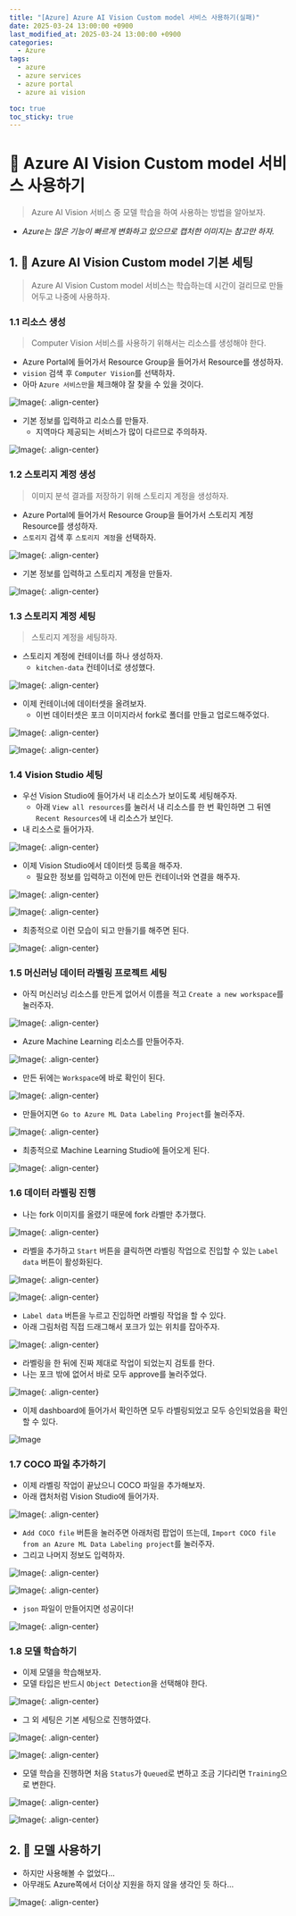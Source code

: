```yaml
---
title: "[Azure] Azure AI Vision Custom model 서비스 사용하기(실패)"
date: 2025-03-24 13:00:00 +0900
last_modified_at: 2025-03-24 13:00:00 +0900
categories: 
  - Azure
tags:
  - azure
  - azure services
  - azure portal
  - azure ai vision

toc: true
toc_sticky: true
---
```


# 🎯 Azure AI Vision Custom model 서비스 사용하기

> Azure AI Vision 서비스 중 모델 학습을 하여 사용하는 방법을 알아보자.

- *Azure는 많은 기능이 빠르게 변화하고 있으므로 캡처한 이미지는 참고만 하자.*


## 1. 🔧 Azure AI Vision Custom model 기본 세팅

> Azure AI Vision Custom model 서비스는 학습하는데 시간이 걸리므로 만들어두고 나중에 사용하자.

### 1.1 리소스 생성

> Computer Vision 서비스를 사용하기 위해서는 리소스를 생성해야 한다.

- Azure Portal에 들어가서 Resource Group을 들어가서 Resource를 생성하자.
- `vision` 검색 후 `Computer Vision`를 선택하자.
- 아마 `Azure 서비스만`을 체크해야 잘 찾을 수 있을 것이다.

![Image](https://github.com/user-attachments/assets/5985c7c6-3f8a-4d4a-a3f5-79c43dcefcaa){: .align-center}

- 기본 정보를 입력하고 리소스를 만들자.
  - 지역마다 제공되는 서비스가 많이 다르므로 주의하자.

![Image](https://github.com/user-attachments/assets/8f16cc55-ca8c-4752-bde4-115cbc82199a){: .align-center}

### 1.2 스토리지 계정 생성

> 이미지 분석 결과를 저장하기 위해 스토리지 계정을 생성하자.

- Azure Portal에 들어가서 Resource Group을 들어가서 스토리지 계정 Resource를 생성하자.
- `스토리지` 검색 후 `스토리지 계정`을 선택하자.

![Image](https://github.com/user-attachments/assets/9b61031e-5b97-4567-80e8-0ec57564d8ef){: .align-center}

- 기본 정보를 입력하고 스토리지 계정을 만들자.

![Image](https://github.com/user-attachments/assets/27196505-5e38-4198-99c4-ca5eb580e191){: .align-center}

### 1.3 스토리지 계정 세팅

> 스토리지 계정을 세팅하자.

- 스토리지 계정에 컨테이너를 하나 생성하자.
  - `kitchen-data` 컨테이너로 생성했다.

![Image](https://github.com/user-attachments/assets/442c3140-8478-4603-9023-1baf8cc74564){: .align-center}

- 이제 컨테이너에 데이터셋을 올려보자.
  - 이번 데이터셋은 포크 이미지라서 fork로 폴더를 만들고 업로드해주었다.

![Image](https://github.com/user-attachments/assets/1180d532-4ae7-4714-99b7-7648afea7d20){: .align-center}

![Image](https://github.com/user-attachments/assets/3e32e5ae-1164-45a0-8930-4da9760b6b2c){: .align-center}

### 1.4 Vision Studio 세팅

- 우선 Vision Studio에 들어가서 내 리소스가 보이도록 세팅해주자.
  - 아래 `View all resources`를 눌러서 내 리소스를 한 번 확인하면 그 뒤엔 `Recent Resources`에 내 리소스가 보인다.
- 내 리소스로 들어가자.

![Image](https://github.com/user-attachments/assets/0351c22e-6fa2-4d8f-a70d-b8024ec57ed7){: .align-center}

- 이제 Vision Studio에서 데이터셋 등록을 해주자.
  - 필요한 정보를 입력하고 이전에 만든 컨테이너와 연결을 해주자.

![Image](https://github.com/user-attachments/assets/b2a04604-6587-4162-be25-227b70dfdef9){: .align-center}

![Image](https://github.com/user-attachments/assets/c70d1791-ddc3-41e6-aa26-af4226c70aec){: .align-center}

- 최종적으로 이런 모습이 되고 만들기를 해주면 된다.

![Image](https://github.com/user-attachments/assets/f72c0f34-62ab-4e43-b75a-7287cebac943){: .align-center}

### 1.5 머신러닝 데이터 라벨링 프로젝트 세팅

- 아직 머신러닝 리소스를 만든게 없어서 이름을 적고 `Create a new workspace`를 눌러주자.

![Image](https://github.com/user-attachments/assets/6694c7b3-352a-4d2b-b246-7eeee7b3178d){: .align-center}

- Azure Machine Learning 리소스를 만들어주자.

![Image](https://github.com/user-attachments/assets/c1e1db8e-ea3b-4cd6-a2dc-b8461bd245f0){: .align-center}

- 만든 뒤에는 `Workspace`에 바로 확인이 된다.

![Image](https://github.com/user-attachments/assets/e0af924b-688e-462a-b33b-d8751a73b7a2){: .align-center}

- 만들어지면 `Go to Azure ML Data Labeling Project`를 눌러주자.

![Image](https://github.com/user-attachments/assets/84567c86-adb6-455b-9e5f-47e353f4c605){: .align-center}

- 최종적으로 Machine Learning Studio에 들어오게 된다.

![Image](https://github.com/user-attachments/assets/4badb17a-6189-4e85-a9b3-b594fa5d365f){: .align-center}

### 1.6 데이터 라벨링 진행

- 나는 fork 이미지를 올렸기 때문에 fork 라벨만 추가했다.

![Image](https://github.com/user-attachments/assets/0f7fd684-33cb-4ecd-b9e3-bb65deeecade){: .align-center}

- 라벨을 추가하고 `Start` 버튼을 클릭하면 라벨링 작업으로 진입할 수 있는 `Label data` 버튼이 활성화된다.

![Image](https://github.com/user-attachments/assets/6bc75429-fde5-4efc-bd3d-5994800bef6c){: .align-center}

![Image](https://github.com/user-attachments/assets/79b593df-9297-4322-bc9b-943231506e16){: .align-center}

- `Label data` 버튼을 누르고 진입하면 라벨링 작업을 할 수 있다.
- 아래 그림처럼 직접 드래그해서 포크가 있는 위치를 잡아주자.

![Image](https://github.com/user-attachments/assets/f0e960b5-8ce0-40c4-b8a9-03d49a4d7d1d){: .align-center}

- 라벨링을 한 뒤에 진짜 제대로 작업이 되었는지 검토를 한다.
- 나는 포크 밖에 없어서 바로 모두 approve를 눌러주었다.

![Image](https://github.com/user-attachments/assets/c793bca1-abfe-47f4-9d9c-76dc7d042f74){: .align-center}

- 이제 dashboard에 들어가서 확인하면 모두 라벨링되었고 모두 승인되었음을 확인할 수 있다.

![Image](https://github.com/user-attachments/assets/c28c5661-02f4-4ca4-9fec-68c4e0bd7b26)

### 1.7 COCO 파일 추가하기

- 이제 라벨링 작업이 끝났으니 COCO 파일을 추가해보자.
- 아래 캡처처럼 Vision Studio에 들어가자.

![Image](https://github.com/user-attachments/assets/5e76e1da-cd1e-4531-aa86-4e5b5a59cd91){: .align-center}

- `Add COCO file` 버튼을 눌러주면 아래처럼 팝업이 뜨는데, `Import COCO file from an Azure ML Data Labeling project`를 눌러주자.
- 그리고 나머지 정보도 입력하자.

![Image](https://github.com/user-attachments/assets/c4d207cd-9f7a-429d-ac28-594b93d3141a){: .align-center}

![Image](https://github.com/user-attachments/assets/2bbbf814-b019-4abb-a4b5-9f69e24910dd){: .align-center}

- `json` 파일이 만들어지면 성공이다!

![Image](https://github.com/user-attachments/assets/a56bd28d-8c00-48f5-ac5f-cb4e62ad9ee8){: .align-center}

### 1.8 모델 학습하기

- 이제 모델을 학습해보자.
- 모델 타입은 반드시 `Object Detection`을 선택해야 한다.

![Image](https://github.com/user-attachments/assets/e288ee16-86cd-4417-8ea2-76ed01996c58){: .align-center}

- 그 외 세팅은 기본 세팅으로 진행하였다.

![Image](https://github.com/user-attachments/assets/23da3173-768d-4a16-9273-cc17e89c5542){: .align-center}

![Image](https://github.com/user-attachments/assets/c951ecac-7eec-4154-99ab-b74f2f595550){: .align-center}

- 모델 학습을 진행하면 처음 `Status`가 `Queued`로 변하고 조금 기다리면 `Training`으로 변한다.

![Image](https://github.com/user-attachments/assets/158c5f3a-e02d-4c14-8637-54a81e6ff759){: .align-center}

![Image](https://github.com/user-attachments/assets/6ab8e910-79b3-4bc3-a8f7-2705f8da7471){: .align-center}

## 2. 🧠 모델 사용하기

- 하지만 사용해볼 수 없었다...
- 아무래도 Azure쪽에서 더이상 지원을 하지 않을 생각인 듯 하다...

![Image](https://github.com/user-attachments/assets/13616515-488c-4184-befc-c8884f6cc02f){: .align-center}